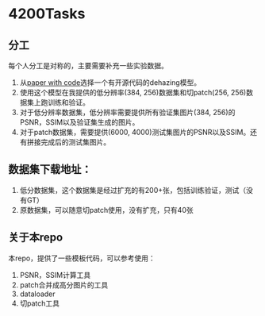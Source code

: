 # 4200Tasks

## 分工
每个人分工是对称的，主要需要补充一些实验数据。
1. 从[paper with code](https://paperswithcode.com/task/image-dehazing)选择一个有开源代码的dehazing模型。
2. 使用这个模型在我提供的低分辨率(384, 256)数据集和切patch(256, 256)数据集上跑训练和验证。
3. 对于低分辨率数据集，低分辨率需要提供所有验证集图片(384, 256)的PSNR，SSIM以及验证集生成的图片。
4. 对于patch数据集，需要提供(6000, 4000)测试集图片的PSNR以及SSIM。还有拼接完成后的测试集图片。

## 数据集下载地址：
1. 低分数据集，这个数据集是经过扩充的有200+张，包括训练验证，测试（没有GT）
2. 原数据集，可以随意切patch使用，没有扩充，只有40张

## 关于本repo
本repo，提供了一些模板代码，可以参考使用：
1. PSNR，SSIM计算工具
2. patch合并成高分图片的工具
3. dataloader
4. 切patch工具
